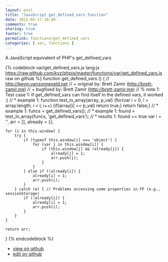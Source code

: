 ```yaml
---
layout: post
title: "JavaScript get_defined_vars function"
date: 2012-05-17 18:49
comments: true
sharing: true
footer: true
permalink: functions/get_defined_vars
categories: [ var, functions ]
---
```

A JavaScript equivalent of PHP's get_defined_vars
<!-- more -->
{% codeblock var/get_defined_vars.js lang:js https://raw.github.com/kvz/phpjs/master/functions/var/get_defined_vars.js raw on github %}
function get_defined_vars () {
    // http://kevin.vanzonneveld.net
    // +   original by: Brett Zamir (http://brett-zamir.me)
    // +   bugfixed by: Brett Zamir (http://brett-zamir.me)
    // %        note 1: Test case 1: If get_defined_vars can find itself in the defined vars, it worked :)
    // *     example 1: function test_in_array(array, p_val) {for(var i = 0, l = array.length; i < l; i++) {if(array[i] == p_val) return true;} return false;}
    // *     example 1: funcs = get_defined_vars();
    // *     example 1: found = test_in_array(funcs, 'get_defined_vars');
    // *     results 1: found == true
    var i = '',
        arr = [],
        already = {};

    for (i in this.window) {
        try {
            if (typeof this.window[i] === 'object') {
                for (var j in this.window[i]) {
                    if (this.window[j] && !already[j]) {
                        already[j] = 1;
                        arr.push(j);
                    }
                }
            } else if (!already[i]) {
                already[i] = 1;
                arr.push(i);
            }
        } catch (e) { // Problems accessing some properties in FF (e.g., sessionStorage)
            if (!already[i]) {
                already[i] = 1;
                arr.push(i);
            }
        }
    }

    return arr;
}
{% endcodeblock %}
<ul>
 <li><a href="https://github.com/kvz/phpjs/blob/master/functions/var/get_defined_vars.js">view on github</a></li>
 <li><a href="https://github.com/kvz/phpjs/edit/master/functions/var/get_defined_vars.js">edit on github</a></li>
</ul>
